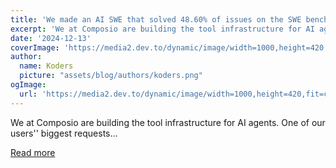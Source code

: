 ```yaml
---
title: 'We made an AI SWE that solved 48.60% of issues on the SWE bench, 100% open-source.'
excerpt: 'We at Composio are building the tool infrastructure for AI agents. One of our users'' biggest requests...'
date: '2024-12-13'
coverImage: 'https://media2.dev.to/dynamic/image/width=1000,height=420,fit=cover,gravity=auto,format=auto/https%3A%2F%2Fdev-to-uploads.s3.amazonaws.com%2Fuploads%2Farticles%2F5orp7nxo7msau3uib7k5.png'
author:
  name: Koders
  picture: "assets/blog/authors/koders.png"
ogImage:
  url: 'https://media2.dev.to/dynamic/image/width=1000,height=420,fit=cover,gravity=auto,format=auto/https%3A%2F%2Fdev-to-uploads.s3.amazonaws.com%2Fuploads%2Farticles%2F5orp7nxo7msau3uib7k5.png'
---
```


We at Composio are building the tool infrastructure for AI agents. One of our users'' biggest requests...

[Read more](https://dev.to/composiodev/we-made-an-ai-swe-that-solved-4860-of-issues-on-the-swe-bench-100-open-source-aop)
